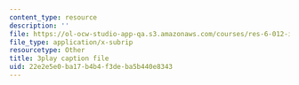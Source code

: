 ```yaml
---
content_type: resource
description: ''
file: https://ol-ocw-studio-app-qa.s3.amazonaws.com/courses/res-6-012-introduction-to-probability-spring-2018/22e2e5e0ba17b4b4f3deba5b440e8343_1R4IzkWSNgI.srt
file_type: application/x-subrip
resourcetype: Other
title: 3play caption file
uid: 22e2e5e0-ba17-b4b4-f3de-ba5b440e8343
---
```

